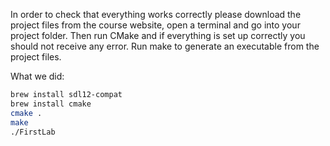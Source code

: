 In order to check that everything works correctly please download the project files from the course website, open a terminal and go into your project folder. Then run CMake and if everything is set up correctly you should not receive any error. Run make to generate an executable from the project files.

What we did:

```bash
brew install sdl12-compat
brew install cmake
cmake .
make
./FirstLab
```
